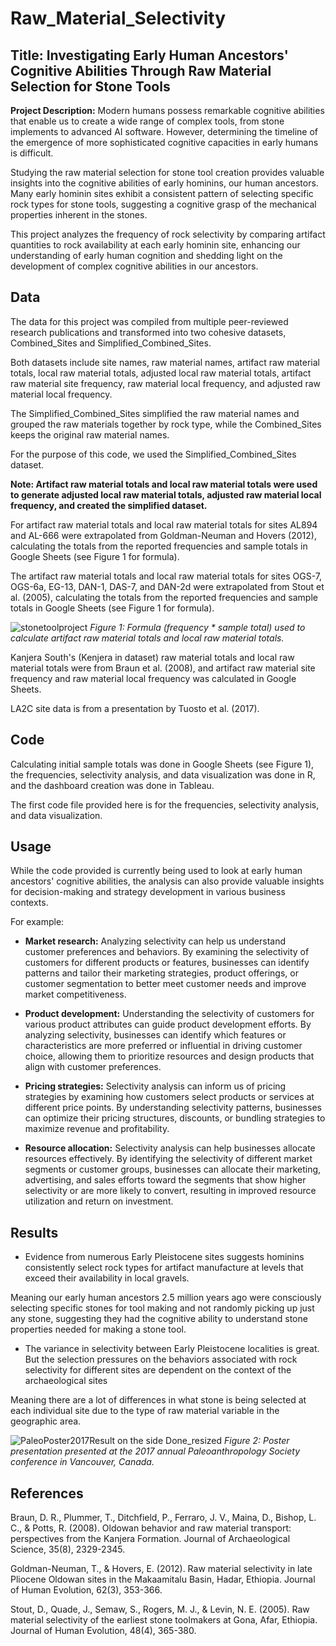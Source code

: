 # Raw_Material_Selectivity
## Title: Investigating Early Human Ancestors' Cognitive Abilities Through Raw Material Selection for Stone Tools

**Project Description:** Modern humans possess remarkable cognitive abilities that enable us to create a wide range of complex tools, from stone implements to advanced AI software. However, determining the timeline of the emergence of more sophisticated cognitive capacities in early humans is difficult.

Studying the raw material selection for stone tool creation provides valuable insights into the cognitive abilities of early hominins, our human ancestors. Many early hominin sites exhibit a consistent pattern of selecting specific rock types for stone tools, suggesting a cognitive grasp of the mechanical properties inherent in the stones. 

This project analyzes the frequency of rock selectivity by comparing artifact quantities to rock availability at each early hominin site, enhancing our understanding of early human cognition and shedding light on the development of complex cognitive abilities in our ancestors.

## Data

The data for this project was compiled from multiple peer-reviewed research publications and transformed into two cohesive datasets, Combined_Sites and Simplified_Combined_Sites. 

Both datasets include site names, raw material names, artifact raw material totals, local raw material totals, adjusted local raw material totals, artifact raw material site frequency, raw material local frequency, and adjusted raw material local frequency. 

The Simplified_Combined_Sites simplified the raw material names and grouped the raw materials together by rock type, while the Combined_Sites keeps the original raw material names. 

For the purpose of this code, we used the Simplified_Combined_Sites dataset.

**Note: Artifact raw material totals and local raw material totals were used to generate adjusted local raw material totals, adjusted raw material local frequency, and created the simplified dataset.**

For artifact raw material totals and local raw material totals for sites AL894 and AL-666 were extrapolated from Goldman-Neuman and Hovers (2012), calculating the totals from the reported frequencies and sample totals in Google Sheets (see Figure 1 for formula). 

The artifact raw material totals and local raw material totals for sites OGS-7,	OGS-6a,	EG-13, DAN-1, DAS-7,	and DAN-2d were extrapolated from Stout et al. (2005), calculating the totals from the reported frequencies and sample totals in Google Sheets (see Figure 1 for formula). 

![stonetoolproject](https://github.com/ktuosto/Raw_Material_Selectivity/assets/49923281/c1f1a9c2-2a3f-4a90-abd0-cbe281bf1de0)
*Figure 1: Formula (frequency * sample total) used to calculate artifact raw material totals and local raw material totals.*

Kanjera South's (Kenjera in dataset) raw material totals and local raw material totals were from Braun et al. (2008), and artifact raw material site frequency and raw material local frequency was calculated in Google Sheets. 

LA2C site data is from a presentation by Tuosto et al. (2017). 

## Code

Calculating initial sample totals was done in Google Sheets (see Figure 1), the frequencies, selectivity analysis, and data visualization was done in R, and the dashboard creation was done in Tableau. 

The first code file provided here is for the frequencies, selectivity analysis, and data visualization. 

## Usage

While the code provided is currently being used to look at early human ancestors' cognitive abilities, the analysis can also provide valuable insights for decision-making and strategy development in various business contexts. 

For example:

- **Market research:** Analyzing selectivity can help us understand customer preferences and behaviors. By examining the selectivity of customers for different products or features, businesses can identify patterns and tailor their marketing strategies, product offerings, or customer segmentation to better meet customer needs and improve market competitiveness.

- **Product development:** Understanding the selectivity of customers for various product attributes can guide product development efforts. By analyzing selectivity, businesses can identify which features or characteristics are more preferred or influential in driving customer choice, allowing them to prioritize resources and design products that align with customer preferences.

- **Pricing strategies:** Selectivity analysis can inform us of pricing strategies by examining how customers select products or services at different price points. By understanding selectivity patterns, businesses can optimize their pricing structures, discounts, or bundling strategies to maximize revenue and profitability.

- **Resource allocation:** Selectivity analysis can help businesses allocate resources effectively. By identifying the selectivity of different market segments or customer groups, businesses can allocate their marketing, advertising, and sales efforts toward the segments that show higher selectivity or are more likely to convert, resulting in improved resource utilization and return on investment.

## Results

- Evidence from numerous Early Pleistocene sites suggests hominins consistently select rock types for artifact manufacture at levels that exceed their availability in local gravels.

Meaning our early human ancestors 2.5 million years ago were consciously selecting specific stones for tool making and not randomly picking up just any stone, suggesting they had the cognitive ability to understand stone properties needed for making a stone tool. 

- The variance in selectivity between Early Pleistocene localities is great. But the selection pressures on the behaviors associated with rock selectivity for different sites are dependent on the context of the archaeological sites

Meaning there are a lot of differences in what stone is being selected at each individual site due to the type of raw material variable in the geographic area. 

![PaleoPoster2017Result on the side Done_resized](https://github.com/ktuosto/Raw_Material_Selectivity/assets/49923281/1b15105a-ae81-4bc5-b6e9-aa5094c1db5a)
*Figure 2: Poster presentation presented at the 2017 annual Paleoanthropology Society conference in Vancouver, Canada.*

## References 

Braun, D. R., Plummer, T., Ditchfield, P., Ferraro, J. V., Maina, D., Bishop, L. C., & Potts, R. (2008). Oldowan behavior and raw material transport: perspectives from the Kanjera Formation. Journal of Archaeological Science, 35(8), 2329-2345.

Goldman-Neuman, T., & Hovers, E. (2012). Raw material selectivity in late Pliocene Oldowan sites in the Makaamitalu Basin, Hadar, Ethiopia. Journal of Human Evolution, 62(3), 353-366.

Stout, D., Quade, J., Semaw, S., Rogers, M. J., & Levin, N. E. (2005). Raw material selectivity of the earliest stone toolmakers at Gona, Afar, Ethiopia. Journal of Human Evolution, 48(4), 365-380.
